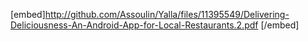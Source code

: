 [embed]http://github.com/Assoulin/Yalla/files/11395549/Delivering-Deliciousness-An-Android-App-for-Local-Restaurants.2.pdf [/embed]
